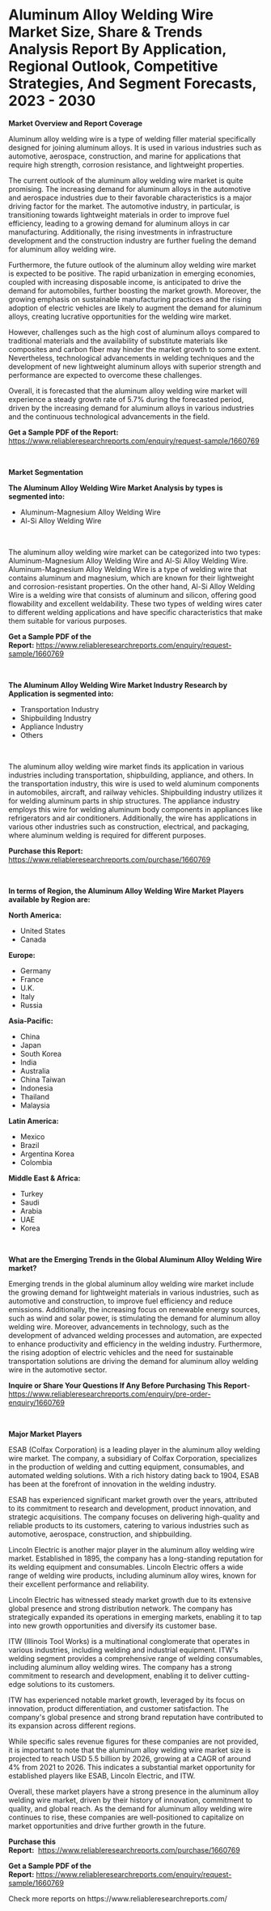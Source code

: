 <p><h1>Aluminum Alloy Welding Wire Market Size, Share & Trends Analysis Report By Application, Regional Outlook, Competitive Strategies, And Segment Forecasts, 2023 - 2030</h1></p><p><strong>Market Overview and Report Coverage</strong></p>
<p><p>Aluminum alloy welding wire is a type of welding filler material specifically designed for joining aluminum alloys. It is used in various industries such as automotive, aerospace, construction, and marine for applications that require high strength, corrosion resistance, and lightweight properties.</p><p>The current outlook of the aluminum alloy welding wire market is quite promising. The increasing demand for aluminum alloys in the automotive and aerospace industries due to their favorable characteristics is a major driving factor for the market. The automotive industry, in particular, is transitioning towards lightweight materials in order to improve fuel efficiency, leading to a growing demand for aluminum alloys in car manufacturing. Additionally, the rising investments in infrastructure development and the construction industry are further fueling the demand for aluminum alloy welding wire.</p><p>Furthermore, the future outlook of the aluminum alloy welding wire market is expected to be positive. The rapid urbanization in emerging economies, coupled with increasing disposable income, is anticipated to drive the demand for automobiles, further boosting the market growth. Moreover, the growing emphasis on sustainable manufacturing practices and the rising adoption of electric vehicles are likely to augment the demand for aluminum alloys, creating lucrative opportunities for the welding wire market.</p><p>However, challenges such as the high cost of aluminum alloys compared to traditional materials and the availability of substitute materials like composites and carbon fiber may hinder the market growth to some extent. Nevertheless, technological advancements in welding techniques and the development of new lightweight aluminum alloys with superior strength and performance are expected to overcome these challenges.</p><p>Overall, it is forecasted that the aluminum alloy welding wire market will experience a steady growth rate of 5.7% during the forecasted period, driven by the increasing demand for aluminum alloys in various industries and the continuous technological advancements in the field.</p></p>
<p><strong>Get a Sample PDF of the Report:</strong> <a href="https://www.reliableresearchreports.com/enquiry/request-sample/1660769">https://www.reliableresearchreports.com/enquiry/request-sample/1660769</a></p>
<p>&nbsp;</p>
<p><strong>Market Segmentation</strong></p>
<p><strong>The Aluminum Alloy Welding Wire Market Analysis by types is segmented into:</strong></p>
<p><ul><li>Aluminum-Magnesium Alloy Welding Wire</li><li>Al-Si Alloy Welding Wire</li></ul></p>
<p>&nbsp;</p>
<p><p>The aluminum alloy welding wire market can be categorized into two types: Aluminum-Magnesium Alloy Welding Wire and Al-Si Alloy Welding Wire. Aluminum-Magnesium Alloy Welding Wire is a type of welding wire that contains aluminum and magnesium, which are known for their lightweight and corrosion-resistant properties. On the other hand, Al-Si Alloy Welding Wire is a welding wire that consists of aluminum and silicon, offering good flowability and excellent weldability. These two types of welding wires cater to different welding applications and have specific characteristics that make them suitable for various purposes.</p></p>
<p><strong>Get a Sample PDF of the Report:</strong>&nbsp;<a href="https://www.reliableresearchreports.com/enquiry/request-sample/1660769">https://www.reliableresearchreports.com/enquiry/request-sample/1660769</a></p>
<p>&nbsp;</p>
<p><strong>The Aluminum Alloy Welding Wire Market Industry Research by Application is segmented into:</strong></p>
<p><ul><li>Transportation Industry</li><li>Shipbuilding Industry</li><li>Appliance Industry</li><li>Others</li></ul></p>
<p>&nbsp;</p>
<p><p>The aluminum alloy welding wire market finds its application in various industries including transportation, shipbuilding, appliance, and others. In the transportation industry, this wire is used to weld aluminum components in automobiles, aircraft, and railway vehicles. Shipbuilding industry utilizes it for welding aluminum parts in ship structures. The appliance industry employs this wire for welding aluminum body components in appliances like refrigerators and air conditioners. Additionally, the wire has applications in various other industries such as construction, electrical, and packaging, where aluminum welding is required for different purposes.</p></p>
<p><strong>Purchase this Report:</strong>&nbsp; <a href="https://www.reliableresearchreports.com/purchase/1660769">https://www.reliableresearchreports.com/purchase/1660769</a></p>
<p>&nbsp;</p>
<p><strong>In terms of Region, the Aluminum Alloy Welding Wire Market Players available by Region are:</strong></p>
<p>
    <p> <strong> North America: </strong>
        <ul>
            <li>United States</li>
            <li>Canada</li>
        </ul>
        </p> 
    <p> <strong> Europe: </strong>
        <ul>
            <li>Germany</li>
            <li>France</li>
            <li>U.K.</li>
            <li>Italy</li>
            <li>Russia</li>
        </ul>
        </p> 
    <p> <strong> Asia-Pacific: </strong>
        <ul>
            <li>China</li>
            <li>Japan</li>
            <li>South Korea</li>
            <li>India</li>
            <li>Australia</li>
            <li>China Taiwan</li>
            <li>Indonesia</li>
            <li>Thailand</li>
            <li>Malaysia</li>
        </ul>
        </p> 
    <p> <strong> Latin America: </strong>
        <ul>
            <li>Mexico</li>
            <li>Brazil</li>
            <li>Argentina Korea</li>
            <li>Colombia</li>
        </ul>
        </p> 
    <p> <strong> Middle East & Africa: </strong>
        <ul>
            <li>Turkey</li>
            <li>Saudi</li>
            <li>Arabia</li>
            <li>UAE</li>
            <li>Korea</li>
        </ul>
    </p>
    </p>
<p>&nbsp;</p>
<p><strong>What are the Emerging Trends in the Global Aluminum Alloy Welding Wire market?</strong></p>
<p><p>Emerging trends in the global aluminum alloy welding wire market include the growing demand for lightweight materials in various industries, such as automotive and construction, to improve fuel efficiency and reduce emissions. Additionally, the increasing focus on renewable energy sources, such as wind and solar power, is stimulating the demand for aluminum alloy welding wire. Moreover, advancements in technology, such as the development of advanced welding processes and automation, are expected to enhance productivity and efficiency in the welding industry. Furthermore, the rising adoption of electric vehicles and the need for sustainable transportation solutions are driving the demand for aluminum alloy welding wire in the automotive sector.</p></p>
<p><strong>Inquire or Share Your Questions If Any Before Purchasing This Report</strong>- <a href="https://www.reliableresearchreports.com/enquiry/pre-order-enquiry/1660769">https://www.reliableresearchreports.com/enquiry/pre-order-enquiry/1660769</a></p>
<p>&nbsp;</p>
<p><strong>Major Market Players</strong></p>
<p><p>ESAB (Colfax Corporation) is a leading player in the aluminum alloy welding wire market. The company, a subsidiary of Colfax Corporation, specializes in the production of welding and cutting equipment, consumables, and automated welding solutions. With a rich history dating back to 1904, ESAB has been at the forefront of innovation in the welding industry.</p><p>ESAB has experienced significant market growth over the years, attributed to its commitment to research and development, product innovation, and strategic acquisitions. The company focuses on delivering high-quality and reliable products to its customers, catering to various industries such as automotive, aerospace, construction, and shipbuilding.</p><p>Lincoln Electric is another major player in the aluminum alloy welding wire market. Established in 1895, the company has a long-standing reputation for its welding equipment and consumables. Lincoln Electric offers a wide range of welding wire products, including aluminum alloy wires, known for their excellent performance and reliability.</p><p>Lincoln Electric has witnessed steady market growth due to its extensive global presence and strong distribution network. The company has strategically expanded its operations in emerging markets, enabling it to tap into new growth opportunities and diversify its customer base.</p><p>ITW (Illinois Tool Works) is a multinational conglomerate that operates in various industries, including welding and industrial equipment. ITW's welding segment provides a comprehensive range of welding consumables, including aluminum alloy welding wires. The company has a strong commitment to research and development, enabling it to deliver cutting-edge solutions to its customers.</p><p>ITW has experienced notable market growth, leveraged by its focus on innovation, product differentiation, and customer satisfaction. The company's global presence and strong brand reputation have contributed to its expansion across different regions.</p><p>While specific sales revenue figures for these companies are not provided, it is important to note that the aluminum alloy welding wire market size is projected to reach USD 5.5 billion by 2026, growing at a CAGR of around 4% from 2021 to 2026. This indicates a substantial market opportunity for established players like ESAB, Lincoln Electric, and ITW.</p><p>Overall, these market players have a strong presence in the aluminum alloy welding wire market, driven by their history of innovation, commitment to quality, and global reach. As the demand for aluminum alloy welding wire continues to rise, these companies are well-positioned to capitalize on market opportunities and drive further growth in the future.</p></p>
<p><strong>Purchase this Report:</strong>&nbsp;&nbsp;<a href="https://www.reliableresearchreports.com/purchase/1660769">https://www.reliableresearchreports.com/purchase/1660769</a></p>
<p></p>
<p><strong>Get a Sample PDF of the Report:</strong>&nbsp;<a href="https://www.reliableresearchreports.com/enquiry/request-sample/1660769">https://www.reliableresearchreports.com/enquiry/request-sample/1660769</a></p>
<p>Check more reports on https://www.reliableresearchreports.com/</p>